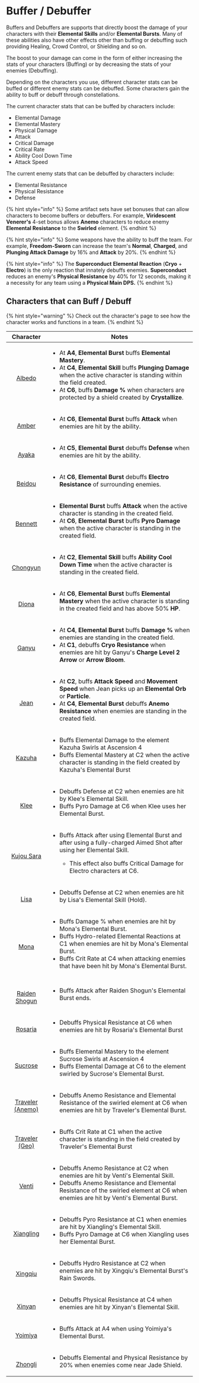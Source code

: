 # Buffer / Debuffer

Buffers and Debuffers are supports that directly boost the damage of your characters with their **Elemental Skills** and/or **Elemental Bursts**. Many of these abilities also have other effects other than buffing or debuffing such providing Healing, Crowd Control, or Shielding and so on.

The boost to your damage can come in the form of either increasing the stats of your characters (Buffing) or by decreasing the stats of your enemies (Debuffing).

Depending on the characters you use, different character stats can be buffed or different enemy stats can be debuffed. Some characters gain the ability to buff or debuff through constellations.

The current character stats that can be buffed by characters include:

* Elemental Damage
* Elemental Mastery
* Physical Damage
* Attack
* Critical Damage
* Critical Rate
* Ability Cool Down Time
* Attack Speed

The current enemy stats that can be debuffed by characters include:

* Elemental Resistance
* Physical Resistance
* Defense

{% hint style="info" %}
Some artifact sets have set bonuses that can allow characters to become buffers or debuffers. For example, **Viridescent Venerer's** 4-set bonus allows **Anemo** characters to reduce enemy **Elemental Resistance** to the **Swirled** element.
{% endhint %}

{% hint style="info" %}
Some weapons have the ability to buff the team. For example, **Freedom-Sworn** can increase the team's **Normal**, **Charged**, and **Plunging Attack Damage** by 16% and **Attack** by 20%.
{% endhint %}

{% hint style="info" %}
The **Superconduct** **Elemental Reaction** (**Cryo** + **Electro**) is the only reaction that innately debuffs enemies. **Superconduct** reduces an enemy's **Physical Resistance** by 40% for 12 seconds, making it a necessity for any team using a **Physical **Main DPS**.**
{% endhint %}

## Characters that can Buff / Debuff <a href="list-of-burst-sub-dps-characters" id="list-of-burst-sub-dps-characters"></a>

{% hint style="warning" %}
Check out the character's page to see how the character works and functions in a team.
{% endhint %}

|                                                                           Character                                                                          | Notes                                                                                                                                                                                                                                                                                                                                                                                                                                           |
| :----------------------------------------------------------------------------------------------------------------------------------------------------------: | ----------------------------------------------------------------------------------------------------------------------------------------------------------------------------------------------------------------------------------------------------------------------------------------------------------------------------------------------------------------------------------------------------------------------------------------------- |
|              <p><img src="../../.gitbook/assets/UI_AvatarIcon_Albedo.png" alt=""></p><p><a href="../../characters/geo/albedo.md">Albedo</a></p>              | <ul><li>At <strong>A4</strong>, <strong>Elemental Burst</strong> buffs <strong>Elemental Mastery</strong>.</li><li>At <strong>C4</strong>, <strong>Elemental Skill</strong> buffs <strong>Plunging Damage</strong> when the active character is standing within the field created.</li><li>At <strong>C6</strong>, buffs <strong>Damage %</strong> when characters are protected by a shield created by <strong>Crystallize</strong>.</li></ul> |
|               <p><img src="../../.gitbook/assets/ui_avataricon_amber.png" alt=""></p><p><a href="../../characters/pyro/amber.md">Amber</a></p>               | <ul><li>At <strong>C6</strong>, <strong>Elemental Burst</strong> buffs <strong>Attack</strong> when enemies are hit by the ability.</li></ul>                                                                                                                                                                                                                                                                                                   |
|               <p><img src="../../.gitbook/assets/UI_AvatarIcon_Ayaka.png" alt=""></p><p><a href="../../characters/cryo/ayaka.md">Ayaka</a></p>               | <ul><li>At <strong>C5</strong>, <strong>Elemental Burst</strong> debuffs <strong>Defense</strong> when enemies are hit by the ability.</li></ul>                                                                                                                                                                                                                                                                                                |
|            <p><img src="../../.gitbook/assets/UI_AvatarIcon_Beidou.png" alt=""></p><p><a href="../../characters/electro/beidou.md">Beidou</a></p>            | <ul><li>At <strong>C6</strong>, <strong>Elemental Burst</strong> debuffs <strong>Electro Resistance</strong> of surrounding enemies.</li></ul>                                                                                                                                                                                                                                                                                                  |
|            <p><img src="../../.gitbook/assets/UI_AvatarIcon_Bennett.png" alt=""></p><p><a href="../../characters/pyro/bennett.md">Bennett</a></p>            | <ul><li><strong>Elemental Burst</strong> buffs <strong>Attack</strong> when the active character is standing in the created field.</li><li>At <strong>C6</strong>, <strong>Elemental Burst</strong> buffs <strong>Pyro Damage</strong> when the active character is standing in the created field.</li></ul>                                                                                                                                    |
|           <p><img src="../../.gitbook/assets/UI_AvatarIcon_Chongyun.png" alt=""></p><p><a href="../../characters/cryo/chongyun.md">Chongyun</a></p>          | <ul><li>At <strong>C2</strong>, <strong>Elemental Skill</strong> buffs <strong>Ability Cool Down Time</strong> when the active character is standing in the created field.</li></ul>                                                                                                                                                                                                                                                            |
|               <p><img src="../../.gitbook/assets/UI_AvatarIcon_Diona.png" alt=""></p><p><a href="../../characters/cryo/diona.md">Diona</a></p>               | <ul><li><p>At <strong>C6</strong>, <strong>Elemental Burst</strong> buffs <strong>Elemental Mastery</strong> when the active character is standing in the created field and has above 50% <strong>HP</strong>.</p><p></p></li></ul>                                                                                                                                                                                                             |
|               <p><img src="../../.gitbook/assets/UI_AvatarIcon_Ganyu.png" alt=""></p><p><a href="../../characters/cryo/ganyu.md">Ganyu</a></p>               | <ul><li>At <strong>C4</strong>, <strong>Elemental Burst</strong> buffs <strong>Damage %</strong> when enemies are standing in the created field.</li><li>At <strong>C1</strong>, debuffs <strong>Cryo Resistance</strong> when enemies are hit by Ganyu's <strong>Charge Level 2 Arrow</strong> or <strong>Arrow Bloom</strong>.</li></ul>                                                                                                      |
|                <p><img src="../../.gitbook/assets/UI_AvatarIcon_Jean.png" alt=""></p><p><a href="../../characters/anemo/jean.md">Jean</a></p>                | <ul><li>At <strong>C2</strong>, buffs <strong>Attack Speed</strong> and <strong>Movement Speed</strong> when Jean picks up an <strong>Elemental Orb</strong> or <strong>Particle</strong>.</li><li>At <strong>C4</strong>, <strong>Elemental Burst</strong> debuffs <strong>Anemo Resistance</strong> when enemies are standing in the created field.</li></ul>                                                                                 |
|             <p><img src="../../.gitbook/assets/UI_AvatarIcon_Kazuha.png" alt=""></p><p><a href="../../characters/anemo/kazuha.md">Kazuha</a></p>             | <ul><li>Buffs Elemental Damage to the element Kazuha Swirls at Ascension 4</li><li>Buffs Elemental Mastery at C2 when the active character is standing in the field created by Kazuha's Elemental Burst</li></ul>                                                                                                                                                                                                                               |
|                 <p><img src="../../.gitbook/assets/UI_AvatarIcon_Klee.png" alt=""></p><p><a href="../../characters/pyro/klee.md">Klee</a></p>                | <ul><li>Debuffs Defense at C2 when enemies are hit by Klee's Elemental Skill.</li><li>Buffs Pyro Damage at C6 when Klee uses her Elemental Burst.</li></ul>                                                                                                                                                                                                                                                                                     |
|         <p><img src="../../.gitbook/assets/UI_AvatarIcon_Sara.png" alt=""></p><p><a href="../../characters/electro/kujou-sara.md">Kujou Sara</a></p>         | <ul><li><p>Buffs Attack after using Elemental Burst and after using a fully-charged Aimed Shot after using her Elemental Skill.</p><ul><li>This effect also buffs Critical Damage for Electro characters at C6.</li></ul></li></ul>                                                                                                                                                                                                             |
|               <p><img src="../../.gitbook/assets/UI_AvatarIcon_Lisa.png" alt=""></p><p><a href="../../characters/electro/lisa.md">Lisa</a></p>               | <ul><li>Debuffs Defense at C2 when enemies are hit by Lisa's Elemental Skill (Hold).</li></ul>                                                                                                                                                                                                                                                                                                                                                  |
|                <p><img src="../../.gitbook/assets/UI_AvatarIcon_Mona.png" alt=""></p><p><a href="../../characters/hydro/mona.md">Mona</a></p>                | <ul><li>Buffs Damage % when enemies are hit by Mona's Elemental Burst.</li><li>Buffs Hydro-related Elemental Reactions at C1 when enemies are hit by Mona's Elemental Burst.</li><li>Buffs Crit Rate at C4 when attacking enemies that have been hit by Mona's Elemental Burst.</li></ul>                                                                                                                                                       |
|     <p><img src="../../.gitbook/assets/UI_AvatarIcon_Shougun.png" alt=""></p><p><a href="../../characters/electro/raiden-shogun.md">Raiden Shogun</a></p>    | <ul><li>Buffs Attack after Raiden Shogun's Elemental Burst ends.</li></ul>                                                                                                                                                                                                                                                                                                                                                                      |
|            <p><img src="../../.gitbook/assets/UI_AvatarIcon_Rosaria.png" alt=""></p><p><a href="../../characters/cryo/rosaria.md">Rosaria</a></p>            | <ul><li>Debuffs Physical Resistance at C6 when enemies are hit by Rosaria's Elemental Burst</li></ul>                                                                                                                                                                                                                                                                                                                                           |
|            <p><img src="../../.gitbook/assets/UI_AvatarIcon_Sucrose.png" alt=""></p><p><a href="../../characters/anemo/sucrose.md">Sucrose</a></p>           | <ul><li>Buffs Elemental Mastery to the element Sucrose Swirls at Ascension 4</li><li>Buffs Elemental Damage at C6 to the element swirled by Sucrose's Elemental Burst.</li></ul>                                                                                                                                                                                                                                                                |
| <p><img src="../../.gitbook/assets/ui_avataricon_lumine_anemo.png" alt=""></p><p><a href="../../characters/anemo/traveler-anemo.md">Traveler (Anemo)</a></p> | <ul><li>Debuffs Anemo Resistance and Elemental Resistance of the swirled element at C6 when enemies are hit by Traveler's Elemental Burst.</li></ul>                                                                                                                                                                                                                                                                                            |
|     <p><img src="../../.gitbook/assets/UI_AvatarIcon_Aether_Geo.png" alt=""></p><p><a href="../../characters/geo/traveler-geo.md">Traveler (Geo)</a></p>     | <ul><li>Buffs Crit Rate at C1 when the active character is standing in the field created by Traveler's Elemental Burst</li></ul>                                                                                                                                                                                                                                                                                                                |
|               <p><img src="../../.gitbook/assets/UI_AvatarIcon_Venti.png" alt=""></p><p><a href="../../characters/anemo/venti.md">Venti</a></p>              | <ul><li>Debuffs Anemo Resistance at C2 when enemies are hit by Venti's Elemental Skill.</li><li>Debuffs Anemo Resistance and Elemental Resistance of the swirled element at C6 when enemies are hit by Venti's Elemental Burst.</li></ul>                                                                                                                                                                                                       |
|         <p><img src="../../.gitbook/assets/UI_AvatarIcon_Xiangling.png" alt=""></p><p><a href="../../characters/pyro/xiangling.md">Xiangling</a></p>         | <ul><li>Debuffs Pyro Resistance at C1 when enemies are hit by Xiangling's Elemental Skill.</li><li>Buffs Pyro Damage at C6 when Xiangling uses her Elemental Burst.</li></ul>                                                                                                                                                                                                                                                                   |
|            <p><img src="../../.gitbook/assets/UI_AvatarIcon_Xingqiu.png" alt=""></p><p><a href="../../characters/hydro/xingqiu.md">Xingqiu</a></p>           | <ul><li>Debuffs Hydro Resistance at C2 when enemies are hit by Xingqiu's Elemental Burst's Rain Swords.</li></ul>                                                                                                                                                                                                                                                                                                                               |
|              <p><img src="../../.gitbook/assets/UI_AvatarIcon_Xinyan.png" alt=""></p><p><a href="../../characters/pyro/xinyan.md">Xinyan</a></p>             | <ul><li>Debuffs Physical Resistance at C4 when enemies are hit by Xinyan's Elemental Skill.</li></ul>                                                                                                                                                                                                                                                                                                                                           |
|            <p><img src="../../.gitbook/assets/UI_AvatarIcon_Yoimiya.png" alt=""></p><p><a href="../../characters/pyro/yoimiya.md">Yoimiya</a></p>            | <ul><li>Buffs Attack at A4 when using Yoimiya's Elemental Burst.</li></ul>                                                                                                                                                                                                                                                                                                                                                                      |
|             <p><img src="../../.gitbook/assets/UI_AvatarIcon_Zhongli.png" alt=""></p><p><a href="../../characters/geo/zhongli.md">Zhongli</a></p>            | <ul><li>Debuffs Elemental and Physical Resistance by 20% when enemies come near Jade Shield.</li></ul>                                                                                                                                                                                                                                                                                                                                          |
